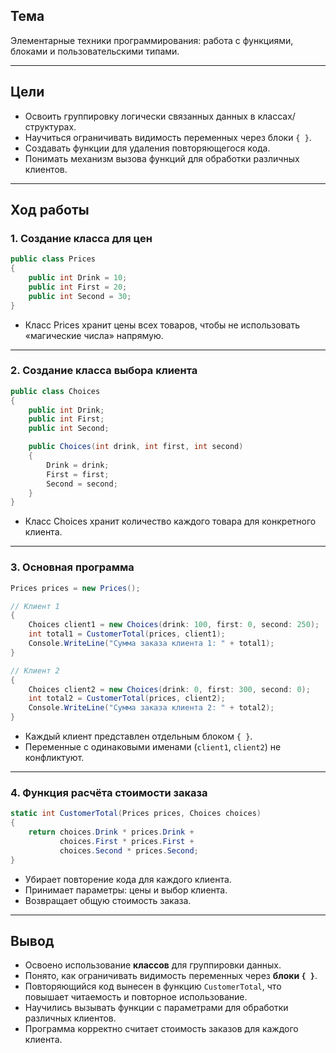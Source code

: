 ## Тема

Элементарные техники программирования: работа с функциями, блоками и пользовательскими типами.

---

## Цели

* Освоить группировку логически связанных данных в классах/структурах.
* Научиться ограничивать видимость переменных через блоки `{ }`.
* Создавать функции для удаления повторяющегося кода.
* Понимать механизм вызова функций для обработки различных клиентов.

---

## Ход работы

### 1. Создание класса для цен

```csharp
public class Prices
{
    public int Drink = 10;
    public int First = 20;
    public int Second = 30;
}
```

* Класс Prices хранит цены всех товаров, чтобы не использовать «магические числа» напрямую.

---

### 2. Создание класса выбора клиента

```csharp
public class Choices
{
    public int Drink;
    public int First;
    public int Second;

    public Choices(int drink, int first, int second)
    {
        Drink = drink;
        First = first;
        Second = second;
    }
}
```

* Класс Choices хранит количество каждого товара для конкретного клиента.

---

### 3. Основная программа

```csharp
Prices prices = new Prices();

// Клиент 1
{
    Choices client1 = new Choices(drink: 100, first: 0, second: 250);
    int total1 = CustomerTotal(prices, client1);
    Console.WriteLine("Сумма заказа клиента 1: " + total1);
}

// Клиент 2
{
    Choices client2 = new Choices(drink: 0, first: 300, second: 0);
    int total2 = CustomerTotal(prices, client2);
    Console.WriteLine("Сумма заказа клиента 2: " + total2);
}
```

* Каждый клиент представлен отдельным блоком `{ }`.
* Переменные с одинаковыми именами (`client1`, `client2`) не конфликтуют.

---

### 4. Функция расчёта стоимости заказа

```csharp
static int CustomerTotal(Prices prices, Choices choices)
{
    return choices.Drink * prices.Drink +
           choices.First * prices.First +
           choices.Second * prices.Second;
}
```

* Убирает повторение кода для каждого клиента.
* Принимает параметры: цены и выбор клиента.
* Возвращает общую стоимость заказа.

---

## Вывод

* Освоено использование **классов** для группировки данных.
* Понято, как ограничивать видимость переменных через **блоки `{ }`**.
* Повторяющийся код вынесен в функцию `CustomerTotal`, что повышает читаемость и повторное использование.
* Научились вызывать функции с параметрами для обработки различных клиентов.
* Программа корректно считает стоимость заказов для каждого клиента.